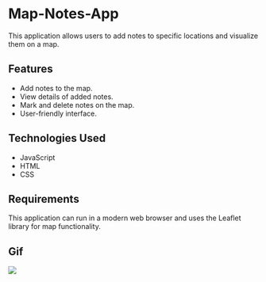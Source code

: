 # Map-Notes-App
This application allows users to add notes to specific locations and visualize them on a map.

## Features
- Add notes to the map.
- View details of added notes.
- Mark and delete notes on the map.
- User-friendly interface.

## Technologies Used
- JavaScript
- HTML
- CSS

## Requirements
This application can run in a modern web browser and uses the Leaflet library for map functionality.

## Gif
<img src="map.gif" />